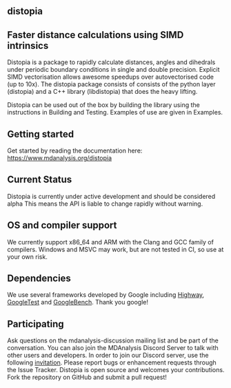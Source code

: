 distopia
--------

## Faster distance calculations using SIMD intrinsics


Distopia is a package to rapidly calculate distances, angles and dihedrals under periodic boundary conditions in single and double precision. Explicit SIMD vectorisation allows awesome speedups over autovectorised code (up to 10x). The distopia package consists of consists of the python layer (distopia) and a C++ library (libdistopia) that does the heavy lifting.

Distopia can be used out of the box by building the library using the instructions in Building and Testing. Examples of use are given in Examples.


## Getting started

Get started by reading the documentation here: https://www.mdanalysis.org/distopia

## Current Status
Distopia is currently under active development and should be considered alpha This means the API is liable to change rapidly without warning.

## OS and compiler support

We currently support x86_64 and ARM with the Clang and GCC family of compilers. Windows and MSVC may work, but are not tested in CI, so use at your own risk.

## Dependencies

We use several frameworks developed by Google including [Highway](https://github.com/google/highway), [GoogleTest](https://github.com/google/googletest) and [GoogleBench](https://github.com/google/benchmark). Thank you google!

## Participating
Ask questions on the mdanalysis-discussion mailing list and be part of the conversation. You can also join the MDAnalysis Discord Server to talk with other users and developers. In order to join our Discord server, use the following [invitation](https://discord.com/invite/fXTSfDJyxE). Please report bugs or enhancement requests through the Issue Tracker. Distopia is open source and welcomes your contributions. Fork the repository on GitHub and submit a pull request!
